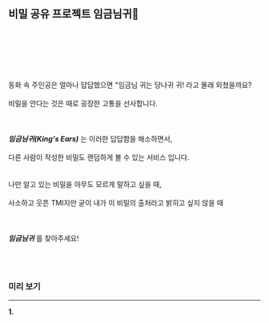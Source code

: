 </br></br></br> 
## 비밀 공유 프로젝트 임금님귀🐴</br></br></br></br></br>            

동화 속 주인공은 얼마나 답답했으면 "임금님 귀는 당나귀 귀! 라고 몰래 외쳤을까요?</br></br>
비밀을 안다는 것은 때로 굉장한 고통을 선사합니다.
</br></br></br></br>
***임금님귀(King's Ears)*** 는 이러한 답답함을 해소하면서, </br></br>
다른 사람이 작성한 비밀도 랜덤하게 볼 수 있는 서비스 입니다.
</br></br></br>
나만 알고 있는 비밀을 아무도 모르게 말하고 싶을 때, </br></br>
사소하고 웃픈 TMI지만 굳이 내가 이 비밀의 출처라고 밝히고 싶지 않을 때
</br></br></br></br>
***임금님귀*** 를 찾아주세요!
</br></br></br></br>

### 미리 보기
***

**1.**
